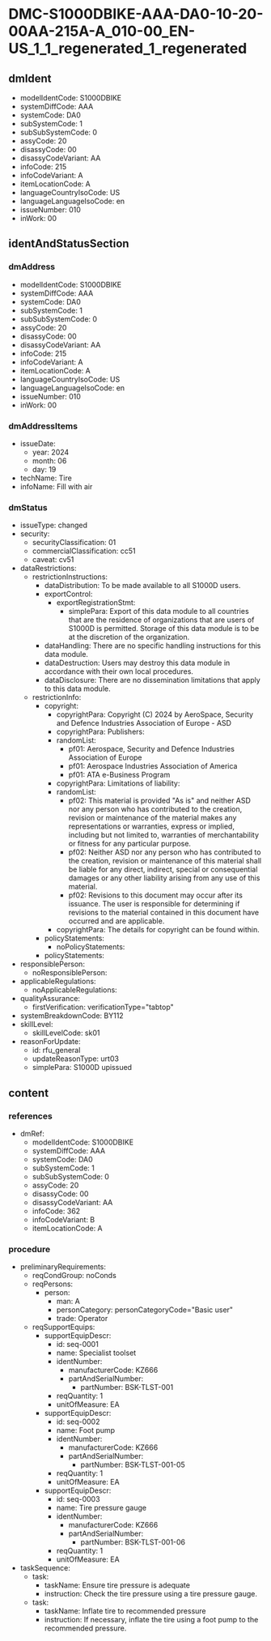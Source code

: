 # DMC-S1000DBIKE-AAA-DA0-10-20-00AA-215A-A_010-00_EN-US_1_1_regenerated_1_regenerated

## dmIdent

*   modelIdentCode: S1000DBIKE
*   systemDiffCode: AAA
*   systemCode: DA0
*   subSystemCode: 1
*   subSubSystemCode: 0
*   assyCode: 20
*   disassyCode: 00
*   disassyCodeVariant: AA
*   infoCode: 215
*   infoCodeVariant: A
*   itemLocationCode: A
*   languageCountryIsoCode: US
*   languageLanguageIsoCode: en
*   issueNumber: 010
*   inWork: 00

## identAndStatusSection

### dmAddress

*   modelIdentCode: S1000DBIKE
*   systemDiffCode: AAA
*   systemCode: DA0
*   subSystemCode: 1
*   subSubSystemCode: 0
*   assyCode: 20
*   disassyCode: 00
*   disassyCodeVariant: AA
*   infoCode: 215
*   infoCodeVariant: A
*   itemLocationCode: A
*   languageCountryIsoCode: US
*   languageLanguageIsoCode: en
*   issueNumber: 010
*   inWork: 00

### dmAddressItems

*   issueDate:
    *   year: 2024
    *   month: 06
    *   day: 19
*   techName: Tire
*   infoName: Fill with air

### dmStatus

*   issueType: changed
*   security:
    *   securityClassification: 01
    *   commercialClassification: cc51
    *   caveat: cv51
*   dataRestrictions:
    *   restrictionInstructions:
        *   dataDistribution: To be made available to all S1000D users.
        *   exportControl:
            *   exportRegistrationStmt:
                *   simplePara: Export of this data module to all countries that are the residence of organizations that are users of S1000D is permitted. Storage of this data module is to be at the discretion of the organization.
        *   dataHandling: There are no specific handling instructions for this data module.
        *   dataDestruction: Users may destroy this data module in accordance with their own local procedures.
        *   dataDisclosure: There are no dissemination limitations that apply to this data module.
    *   restrictionInfo:
        *   copyright:
            *   copyrightPara: Copyright (C) 2024 by AeroSpace, Security and Defence Industries Association of Europe - ASD
            *   copyrightPara: Publishers:
            *   randomList:
                *   pf01: Aerospace, Security and Defence Industries Association of Europe
                *   pf01: Aerospace Industries Association of America
                *   pf01: ATA e-Business Program
            *   copyrightPara: Limitations of liability:
            *   randomList:
                *   pf02: This material is provided "As is" and neither ASD nor any person who has contributed to the creation, revision or maintenance of the material makes any representations or warranties, express or implied, including but not limited to, warranties of merchantability or fitness for any particular purpose.
                *   pf02: Neither ASD nor any person who has contributed to the creation, revision or maintenance of this material shall be liable for any direct, indirect, special or consequential damages or any other liability arising from any use of this material.
                *   pf02: Revisions to this document may occur after its issuance. The user is responsible for determining if revisions to the material contained in this document have occurred and are applicable.
            *   copyrightPara: The details for copyright can be found within.
        *   policyStatements:
            *   noPolicyStatements:
        *   policyStatements:
*   responsiblePerson:
    *   noResponsiblePerson:
*   applicableRegulations:
    *   noApplicableRegulations:
*   qualityAssurance:
    *   firstVerification: verificationType="tabtop"
*   systemBreakdownCode: BY112
*   skillLevel:
    *   skillLevelCode: sk01
*   reasonForUpdate:
    *   id: rfu_general
    *   updateReasonType: urt03
    *   simplePara: S1000D upissued

## content

### references

*   dmRef:
    *   modelIdentCode: S1000DBIKE
    *   systemDiffCode: AAA
    *   systemCode: DA0
    *   subSystemCode: 1
    *   subSubSystemCode: 0
    *   assyCode: 20
    *   disassyCode: 00
    *   disassyCodeVariant: AA
    *   infoCode: 362
    *   infoCodeVariant: B
    *   itemLocationCode: A

### procedure

*   preliminaryRequirements:
    *   reqCondGroup: noConds
    *   reqPersons:
        *   person:
            *   man: A
            *   personCategory: personCategoryCode="Basic user"
            *   trade: Operator
    *   reqSupportEquips:
        *   supportEquipDescr:
            *   id: seq-0001
            *   name: Specialist toolset
            *   identNumber:
                *   manufacturerCode: KZ666
                *   partAndSerialNumber:
                    *   partNumber: BSK-TLST-001
            *   reqQuantity: 1
            *   unitOfMeasure: EA
        *   supportEquipDescr:
            *   id: seq-0002
            *   name: Foot pump
            *   identNumber:
                *   manufacturerCode: KZ666
                *   partAndSerialNumber:
                    *   partNumber: BSK-TLST-001-05
            *   reqQuantity: 1
            *   unitOfMeasure: EA
        *   supportEquipDescr:
            *   id: seq-0003
            *   name: Tire pressure gauge
            *   identNumber:
                *   manufacturerCode: KZ666
                *   partAndSerialNumber:
                    *   partNumber: BSK-TLST-001-06
            *   reqQuantity: 1
            *   unitOfMeasure: EA
*   taskSequence:
    *   task:
        *   taskName: Ensure tire pressure is adequate
        *   instruction: Check the tire pressure using a tire pressure gauge.
    *   task:
        *   taskName: Inflate tire to recommended pressure
        *   instruction: If necessary, inflate the tire using a foot pump to the recommended pressure.
